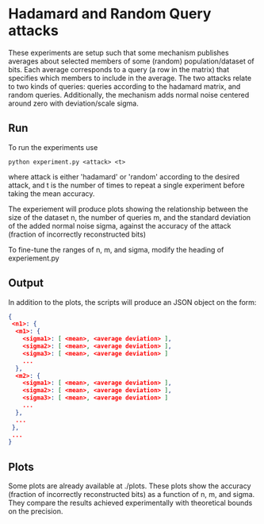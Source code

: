 # Hadamard and Random Query attacks

These experiments are setup such that some mechanism publishes averages about selected members of some (random) population/dataset of bits.
Each average corresponds to a query (a row in the matrix) that specifies which members to include in the average.
The two attacks relate to two kinds of queries: queries according to the hadamard matrix, and random queries.
Additionally, the mechanism adds normal noise centered around zero with deviation/scale sigma.

## Run
To run the experiments use
```
python experiment.py <attack> <t>
```

where attack is either 'hadamard' or 'random' according to the desired attack,
and t is the number of times to repeat a single experiment before taking the mean accuracy.

The experiement will produce plots showing the relationship between the size of the dataset n,
the number of queries m, and the standard deviation of the added normal noise sigma, against
the accuracy of the attack (fraction of incorrectly reconstructed bits)

To fine-tune the ranges of n, m, and sigma, modify the heading of experiement.py

## Output
In addition to the plots, the scripts will produce an JSON object on the form:

```json
{
 <n1>: {
  <m1>: {
    <sigma1>: [ <mean>, <average deviation> ],
    <sigma2>: [ <mean>, <average deviation> ],
    <sigma3>: [ <mean>, <average deviation> ]
    ...
  },
  <m2>: {
    <sigma1>: [ <mean>, <average deviation> ],
    <sigma2>: [ <mean>, <average deviation> ],
    <sigma3>: [ <mean>, <average deviation> ]
    ...
  },
  ...
 },
 ...
}

```

## Plots
Some plots are already available at ./plots. These plots show the accuracy (fraction of incorrectly reconstructed bits) 
as a function of n, m, and sigma. They compare the results achieved experimentally with theoretical bounds on the precision.
